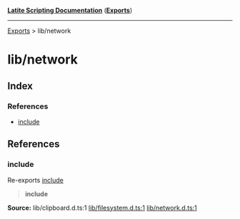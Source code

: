 [**Latite Scripting Documentation**](../README.md) ([**Exports**](../exports.md))

---

[Exports](../exports.md) > lib/network

# lib/network

## Index

### References

- [include](index.md#include)

## References

### include

Re-exports [include](../module.lib_clipboard/namespaces/namespace.include/index.md)

> **include**

**Source:** lib/clipboard.d.ts:1 [lib/filesystem.d.ts:1](https://github.com/LatiteScripting/latitescripting.github.io/blob/a89f467/definitions/lib/filesystem.d.ts#L1) [lib/network.d.ts:1](https://github.com/LatiteScripting/latitescripting.github.io/blob/a89f467/definitions/lib/network.d.ts#L1)
